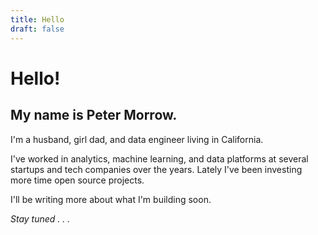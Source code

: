 ```yaml
---
title: Hello
draft: false
---
```


# Hello!

## My name is Peter Morrow.

I'm a husband, girl dad, and data engineer living in California.

I've worked in analytics, machine learning, and data platforms at several
startups and tech companies over the years. Lately I've been investing more
time open source projects.

I'll be writing more about what I'm building soon.

*Stay tuned . . .*
